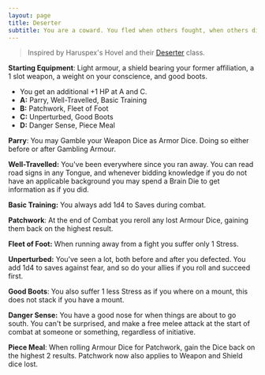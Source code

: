 ```yaml
---
layout: page
title: Deserter
subtitle: You are a coward. You fled when others fought, when others died. The weight of your guilt rests solely on your back, wearing away at your good boots.
---
```

>Inspired by Haruspex's Hovel and their [Deserter](https://haruspexhovel.blogspot.com/2020/10/deserter-glog-class.html) class.

**Starting Equipment**: Light armour, a shield bearing your former affiliation, a 1 slot weapon, a weight on your conscience, and good boots.

- You get an additional +1 HP at A and C.
- **A:** Parry, Well-Travelled, Basic Training
- **B:** Patchwork, Fleet of Foot
- **C:** Unperturbed, Good Boots
- **D:** Danger Sense, Piece Meal

**Parry**: You may Gamble your Weapon Dice as Armor Dice. Doing so either before or after Gambling Armour.

**Well-Travelled:** You've been everywhere since you ran away. You can read road signs in any Tongue, and whenever bidding knowledge if you do not have an applicable background you may spend a Brain Die to get information as if you did.

**Basic Training:** You always add 1d4 to Saves during combat.

**Patchwork**: At the end of Combat you reroll any lost Armour Dice, gaining them back on the highest result. 

**Fleet of Foot:** When running away from a fight you suffer only 1 Stress.

**Unperturbed:** You've seen a lot, both before and after you defected. You add 1d4 to saves against fear, and so do your allies if you roll and succeed first.

**Good Boots**: You also suffer 1 less Stress as if you where on a mount, this does not stack if you have a mount.

**Danger Sense:** You have a good nose for when things are about to go south. You can't be surprised, and make a free melee attack at the start of combat at someone or something, regardless of initiative.

**Piece Meal**: When rolling Armour Dice for Patchwork, gain the Dice back on the highest 2 results. Patchwork now also applies to Weapon and Shield dice lost.
